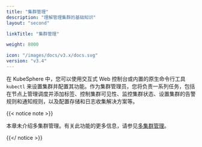 ```yaml
---
title: "集群管理"
description: "理解管理集群的基础知识"
layout: "second"

linkTitle: "集群管理"

weight: 8000

icon: "/images/docs/v3.x/docs.svg"
version: "v3.4"
---
```


在 KubeSphere 中，您可以使用交互式 Web 控制台或内置的原生命令行工具 `kubectl` 来设置集群并配置其功能。作为集群管理员，您将负责一系列任务，包括在节点上管理调度并添加标签、控制集群可见性、​​监控集群状态、设置集群的告警规则和通知规则，以及配置存储和日志收集解决方案等。

{{< notice note >}}

本章未介绍多集群管理。有关此功能的更多信息，请参见[多集群管理](../multicluster-management/)。

{{</ notice >}}